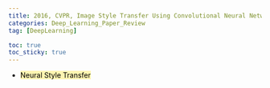 ```yaml
---
title: 2016, CVPR, Image Style Transfer Using Convolutional Neural Networks
categories: Deep_Learning_Paper_Review
tag: [DeepLearning]

toc: true
toc_sticky: true
---
```


- <mark style='background-color: #fff5b1'> Neural Style Transfer </mark>
